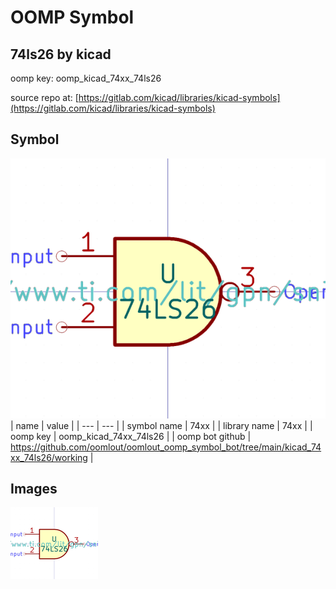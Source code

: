 # OOMP Symbol  
## 74ls26  by kicad  
  
oomp key: oomp_kicad_74xx_74ls26  
  
source repo at: [https://gitlab.com/kicad/libraries/kicad-symbols](https://gitlab.com/kicad/libraries/kicad-symbols)  
## Symbol  
  
[![working.png](working_600.png)](working.png)  
| name | value | 
| --- | --- | 
| symbol name | 74xx | 
| library name | 74xx | 
| oomp key | oomp_kicad_74xx_74ls26 | 
| oomp bot github | https://github.com/oomlout/oomlout_oomp_symbol_bot/tree/main/kicad_74xx_74ls26/working | 
## Images  
  
[![working.png](working_140.png)](working.png)  
